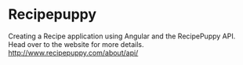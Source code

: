 # Recipepuppy

Creating a Recipe application using Angular and the RecipePuppy API. <br>
Head over to the website for more details. <br>
http://www.recipepuppy.com/about/api/ <br>
